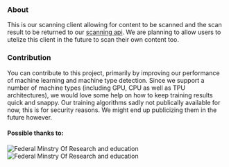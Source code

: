 ### About
This is our scanning client allowing for content to be scanned and the scan result to be returned to our [scanning api](https://github.com/pamaxie/Pamaxie.Scan_API). We are planning to allow users to utelize this client in the future to scan their own content too.

### Contribution
You can contribute to this project, primarily by improving our performance of machine learning and machine type detection. Since we support a number of machine types (including GPU, CPU as well as TPU architectures), we would love some help on how to keep training results quick and snappy.
Our training algorithms sadly not publically available for now, this is for security reasons. We might end up publicizing them in the future however.

#### Possible thanks to:

![**Federal Minstry Of Research and education**](https://i.imgur.com/riyuVGf.jpg) ![**Federal Minstry Of Research and education**](https://i.imgur.com/GI9XILN.png)
